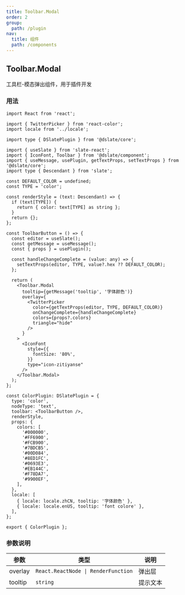 ```yaml
---
title: Toolbar.Modal
order: 2
group:
  path: /plugin
nav:
  title: 组件
  path: /components
---
```


## Toolbar.Modal

工具栏-模态弹出组件，用于插件开发

### 用法

```tsx | pure
import React from 'react';

import { TwitterPicker } from 'react-color';
import locale from '../locale';

import type { DSlatePlugin } from '@dslate/core';

import { useSlate } from 'slate-react';
import { IconFont, Toolbar } from '@dslate/component';
import { useMessage, usePlugin, getTextProps, setTextProps } from '@dslate/core';
import type { Descendant } from 'slate';

const DEFAULT_COLOR = undefined;
const TYPE = 'color';

const renderStyle = (text: Descendant) => {
  if (text[TYPE]) {
    return { color: text[TYPE] as string };
  }
  return {};
};

const ToolbarButton = () => {
  const editor = useSlate();
  const getMessage = useMessage();
  const { props } = usePlugin();

  const handleChangeComplete = (value: any) => {
    setTextProps(editor, TYPE, value?.hex ?? DEFAULT_COLOR);
  };

  return (
    <Toolbar.Modal
      tooltip={getMessage('tooltip', '字体颜色')}
      overlay={
        <TwitterPicker
          color={getTextProps(editor, TYPE, DEFAULT_COLOR)}
          onChangeComplete={handleChangeComplete}
          colors={props?.colors}
          triangle="hide"
        />
      }
    >
      <IconFont
        style={{
          fontSize: '80%',
        }}
        type="icon-zitiyanse"
      />
    </Toolbar.Modal>
  );
};

const ColorPlugin: DSlatePlugin = {
  type: 'color',
  nodeType: 'text',
  toolbar: <ToolbarButton />,
  renderStyle,
  props: {
    colors: [
      '#000000',
      '#FF6900',
      '#FCB900',
      '#7BDCB5',
      '#00D084',
      '#8ED1FC',
      '#0693E3',
      '#EB144C',
      '#F78DA7',
      '#9900EF',
    ],
  },
  locale: [
    { locale: locale.zhCN, tooltip: '字体颜色' },
    { locale: locale.enUS, tooltip: 'font colore' },
  ],
};

export { ColorPlugin };
```

### 参数说明

| 参数    | 类型                                | 说明     |
| ------- | ----------------------------------- | -------- |
| overlay | `React.ReactNode \| RenderFunction` | 弹出层   |
| tooltip | `string`                            | 提示文本 |
